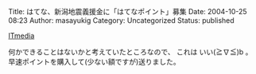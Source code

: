 Title: はてな、新潟地震義援金に「はてなポイント」募集
Date: 2004-10-25 08:23
Author: masayukig
Category: Uncategorized
Status: published

[ITmedia](http://www.itmedia.co.jp/news/articles/0410/24/news002.html)

何かできることはないかと考えていたところなので、
これは いい(≧∇≦)b 。
早速ポイントを購入して(少ない額ですが)送りました。
